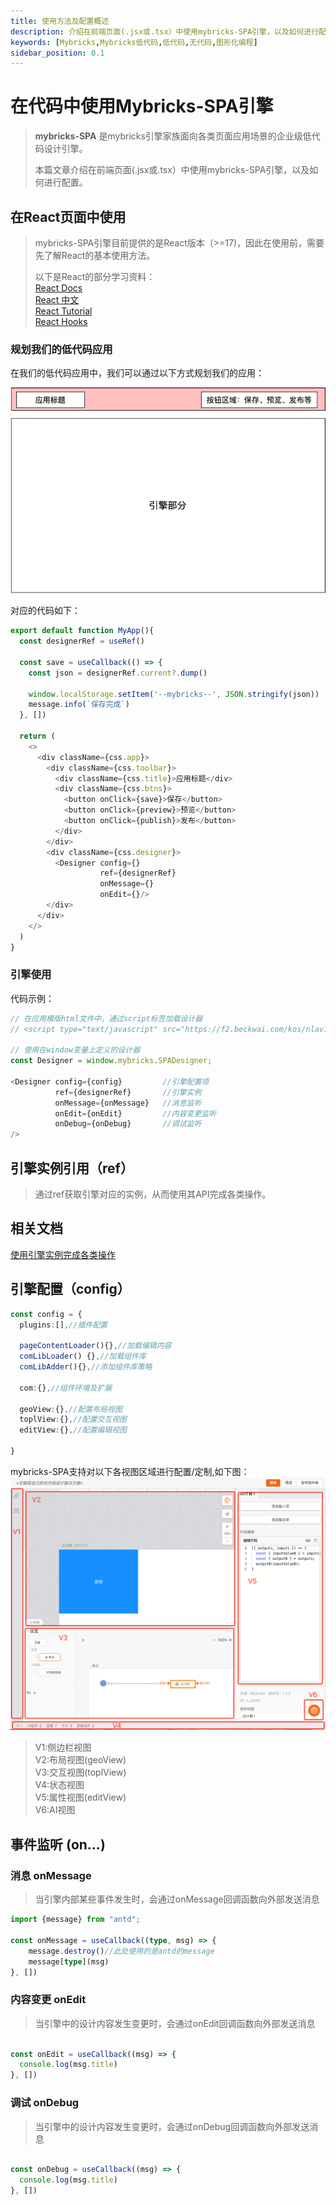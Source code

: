 ```yaml
---
title: 使用方法及配置概述
description: 介绍在前端页面(.jsx或.tsx）中使用mybricks-SPA引擎，以及如何进行配置
keywords: [Mybricks,Mybricks低代码,低代码,无代码,图形化编程]
sidebar_position: 0.1
---
```


# 在代码中使用Mybricks-SPA引擎

>**mybricks-SPA** 是mybricks引擎家族面向各类页面应用场景的企业级低代码设计引擎。
>
>本篇文章介绍在前端页面(.jsx或.tsx）中使用mybricks-SPA引擎，以及如何进行配置。
>



## 在React页面中使用
> mybricks-SPA引擎目前提供的是React版本（>=17)，因此在使用前，需要先了解React的基本使用方法。<br/>
> 
> 以下是React的部分学习资料：<br/>
> [React Docs](https://legacy.reactjs.org/docs/getting-started.html#learn-react)<br/>
> [React 中文](https://zh-hans.react.dev/learn)<br/>
> [React Tutorial](https://legacy.reactjs.org/tutorial/tutorial.html)<br/>
> [React Hooks](https://legacy.reactjs.org/docs/hooks-intro.html)<br/>

### 规划我们的低代码应用
在我们的低代码应用中，我们可以通过以下方式规划我们的应用：

![img.png](img.png)

对应的代码如下：

```typescript jsx
export default function MyApp(){
  const designerRef = useRef()

  const save = useCallback(() => {
    const json = designerRef.current?.dump()

    window.localStorage.setItem('--mybricks--', JSON.stringify(json))
    message.info(`保存完成`)
  }, [])
  
  return (
    <>
      <div className={css.app}>
        <div className={css.toolbar}>
          <div className={css.title}>应用标题</div>
          <div className={css.btns}>
            <button onClick={save}>保存</button>
            <button onClick={preview}>预览</button>
            <button onClick={publish}>发布</button>
          </div>
        </div>
        <div className={css.designer}>
          <Designer config={}
                    ref={designerRef}
                    onMessage={}
                    onEdit={}/>
        </div>
      </div>
    </>
  )
}
```

### 引擎使用

代码示例：

```typescript jsx
// 在应用模版html文件中，通过script标签加载设计器
// <script type="text/javascript" src="https://f2.beckwai.com/kos/nlav12333/mybricks/designer-spa/1.2.78/index.min.js"></script>

// 使用在window变量上定义的设计器
const Designer = window.mybricks.SPADesigner;

<Designer config={config}         //引擎配置项
          ref={designerRef}       //引擎实例
          onMessage={onMessage}   //消息监听
          onEdit={onEdit}         //内容变更监听
          onDebug={onDebug}       //调试监听
/>
```

## 引擎实例引用（ref）
> 通过ref获取引擎对应的实例，从而使用其API完成各类操作。

## 相关文档
[使用引擎实例完成各类操作](../docs/09-instance-ref/index.md)<br/>


## 引擎配置（config）

```typescript jsx
const config = {
  plugins:[],//插件配置
  
  pageContentLoader(){},//加载编辑内容
  comLibLoader() {},//加载组件库
  comLibAdder(){},//添加组件库策略
  
  com:{},//组件环境及扩展

  geoView:{},//配置布局视图
  toplView:{},//配置交互视图
  editView:{},//配置编辑视图
  
}
```

mybricks-SPA支持对以下各视图区域进行配置/定制,如下图：<br/>
<img src="./img_5.png" style="width:810px"/><br/>
>V1:侧边栏视图<br/>
>V2:布局视图(geoView)<br/>
>V3:交互视图(toplView)<br/>
>V4:状态视图<br/>
>V5:属性视图(editView)<br/>
>V6:AI视图<br/>

## 事件监听 (on...)

### 消息 onMessage
> 当引擎内部某些事件发生时，会通过onMessage回调函数向外部发送消息

```typescript jsx
import {message} from "antd";

const onMessage = useCallback((type, msg) => {
    message.destroy()//此处使用的是antd的message
    message[type](msg)
}, [])
```
### 内容变更 onEdit
> 当引擎中的设计内容发生变更时，会通过onEdit回调函数向外部发送消息

```typescript jsx

const onEdit = useCallback((msg) => {
  console.log(msg.title)
}, [])
```

### 调试 onDebug
> 当引擎中的设计内容发生变更时，会通过onDebug回调函数向外部发送消息

```typescript jsx

const onDebug = useCallback((msg) => {
  console.log(msg.title)
}, [])
```
